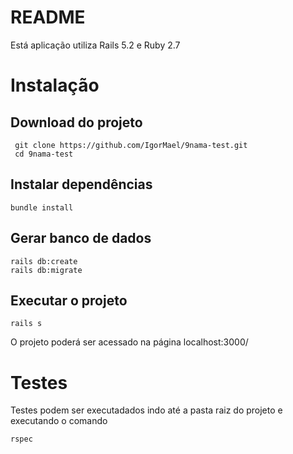 # README

Está aplicação utiliza Rails 5.2 e Ruby 2.7

# Instalação
## Download do projeto
```
 git clone https://github.com/IgorMael/9nama-test.git
 cd 9nama-test 
```
## Instalar dependências
 ```
 bundle install
 ```
 
## Gerar banco de dados
 ```
 rails db:create
 rails db:migrate
 ```
 
 ## Executar o projeto
 ```
 rails s
 ```
 O projeto poderá ser acessado na página localhost:3000/
 
# Testes
  Testes podem ser executadados indo até a pasta raiz do projeto e executando o comando
  ```
  rspec
  ```
